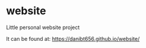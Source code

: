 # website
Little personal website project

It can be found at: https://danibt656.github.io/website/
